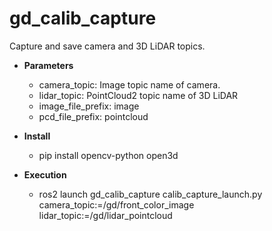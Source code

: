 # gd_calib_capture

Capture and save camera and 3D LiDAR topics. 

* **Parameters**
  - camera_topic: Image topic name of camera.
  - lidar_topic:  PointCloud2 topic name of 3D LiDAR
  - image_file_prefix: image
  - pcd_file_prefix: pointcloud

* **Install**
  * pip install opencv-python open3d

* **Execution**
  * ros2 launch gd_calib_capture calib_capture_launch.py camera_topic:=/gd/front_color_image lidar_topic:=/gd/lidar_pointcloud
